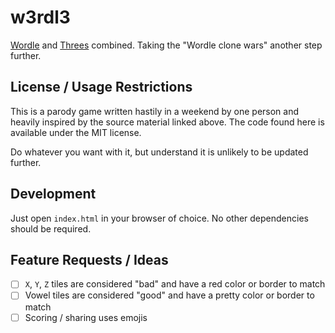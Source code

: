 # w3rdl3

[Wordle](https://www.nytimes.com/games/wordle/index.html) and [Threes](https://asherv.com/threes/) combined. Taking the "Wordle clone wars" another step further.

## License / Usage Restrictions

This is a parody game written hastily in a weekend by one person and heavily inspired by the source material linked above. The code found here is available under the MIT license.

Do whatever you want with it, but understand it is unlikely to be updated further.

## Development

Just open `index.html` in your browser of choice. No other dependencies should be required.

## Feature Requests / Ideas

- [ ] `X`, `Y`, `Z` tiles are considered "bad" and have a red color or border to match
- [ ] Vowel tiles are considered "good" and have a pretty color or border to match
- [ ] Scoring / sharing uses emojis
